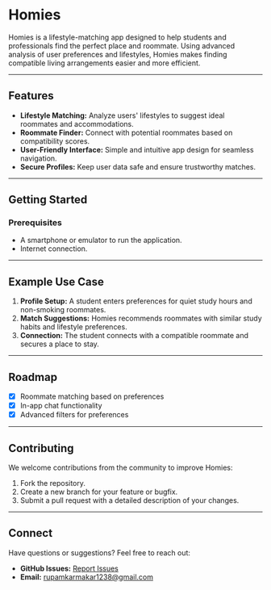 # Homies

Homies is a lifestyle-matching app designed to help students and professionals find the perfect place and roommate. Using advanced analysis of user preferences and lifestyles, Homies makes finding compatible living arrangements easier and more efficient.

---

## Features

- **Lifestyle Matching:** Analyze users' lifestyles to suggest ideal roommates and accommodations.
- **Roommate Finder:** Connect with potential roommates based on compatibility scores.
- **User-Friendly Interface:** Simple and intuitive app design for seamless navigation.
- **Secure Profiles:** Keep user data safe and ensure trustworthy matches.

---

## Getting Started

### Prerequisites

- A smartphone or emulator to run the application.
- Internet connection.

---

## Example Use Case

1. **Profile Setup:** A student enters preferences for quiet study hours and non-smoking roommates.
2. **Match Suggestions:** Homies recommends roommates with similar study habits and lifestyle preferences.
3. **Connection:** The student connects with a compatible roommate and secures a place to stay.

---

## Roadmap

- [x] Roommate matching based on preferences
- [x] In-app chat functionality
- [x] Advanced filters for preferences

---

## Contributing

We welcome contributions from the community to improve Homies:

1. Fork the repository.
2. Create a new branch for your feature or bugfix.
3. Submit a pull request with a detailed description of your changes.

---

## Connect

Have questions or suggestions? Feel free to reach out:

- **GitHub Issues:** [Report Issues](https://github.com/Achivie/homies_users_app/issues)
- **Email:** [rupamkarmakar1238@gmail.com](mailto:rupamkarmakar1238@gmail.com)
